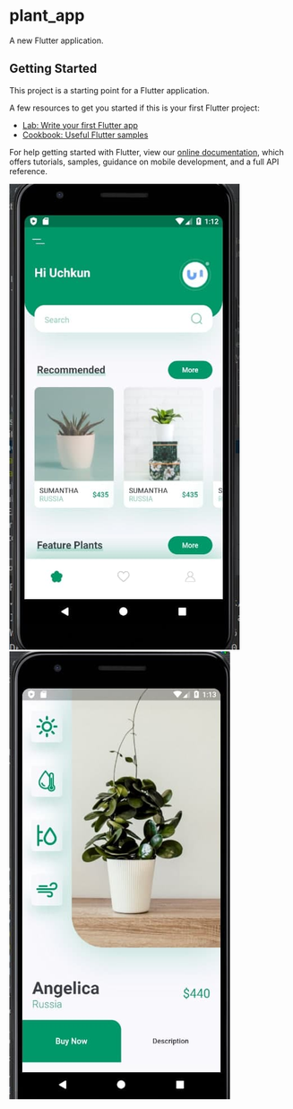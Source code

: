 # plant_app

A new Flutter application.

## Getting Started

This project is a starting point for a Flutter application.

A few resources to get you started if this is your first Flutter project:

- [Lab: Write your first Flutter app](https://flutter.dev/docs/get-started/codelab)
- [Cookbook: Useful Flutter samples](https://flutter.dev/docs/cookbook)

For help getting started with Flutter, view our
[online documentation](https://flutter.dev/docs), which offers tutorials,
samples, guidance on mobile development, and a full API reference.


<img src="https://github.com/UchqunShodmonov/Plant-App-Ui/blob/master/photo_2021-03-01_01-13-40.jpg" alt="альтернативный текст"> <br>
<img src="https://github.com/UchqunShodmonov/Plant-App-Ui/blob/master/photo_2021-03-01_01-13-44.jpg" alt="альтернативный текст">
